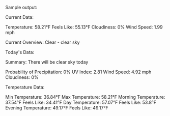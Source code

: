 Sample output:


Current Data:

Temperature: 58.21°F   Feels Like: 55.13°F
Cloudiness: 0%
Wind Speed: 1.99 mph

Current Overview: Clear - clear sky

Today's Data:

Summary: There will be clear sky today

Probability of Precipitation: 0%
UV Index: 2.81
Wind Speed: 4.92 mph
Cloudiness: 0%

Temperature Data:

Min Temperature: 36.84°F
Max Temperature: 58.21°F
Morning Temperature: 37.54°F   Feels Like: 34.41°F
Day Temperature: 57.07°F   Feels Like: 53.8°F
Evening Temperature: 49.17°F   Feels Like: 49.17°F
